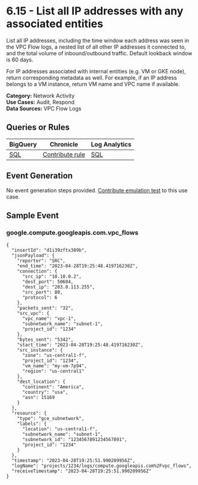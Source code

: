 # 6.15 - List all IP addresses with any associated entities
List all IP addresses, including the time window each address was seen in the VPC Flow logs,
a nested list of all other IP addresses it connected to, and the total volume of
inbound/outbound traffic. Default lookback window is 60 days.

For IP addresses associated with internal entities (e.g. VM or GKE node), return corresponding
metadata as well. For example, if an IP address belongs to a VM instance, return VM name
and VPC name if available.


**Category:** Network Activity
</br>
**Use Cases:** Audit, Respond
</br>
**Data Sources:** VPC Flow Logs
</br>



## Queries or Rules
BigQuery | Chronicle | Log Analytics
--- | --- | ---
[SQL](../../backends/bigquery/sql/6_15_ip_addresses_with_associated_entities.sql) | [Contribute rule](../../CONTRIBUTING.md) | [SQL](../../backends/log_analytics/sql/6_15_ip_addresses_with_associated_entities.sql)

## Event Generation
No event generation steps provided. [Contribute emulation test](../../CONTRIBUTING.md) to this use case.

## Sample Event


### google.compute.googleapis.com.vpc_flows
```
{
  "insertId": "d1i39zftx389b",
  "jsonPayload": {
    "reporter": "SRC",
    "end_time": "2023-04-28T19:25:48.419716230Z",
    "connection": {
      "src_ip": "10.10.0.2",
      "dest_port": 50604,
      "dest_ip": "203.0.113.255",
      "src_port": 80,
      "protocol": 6
    },
    "packets_sent": "32",
    "src_vpc": {
      "vpc_name": "vpc-1",
      "subnetwork_name": "subnet-1",
      "project_id": "1234"
    },
    "bytes_sent": "5342",
    "start_time": "2023-04-28T19:25:48.419716230Z",
    "src_instance": {
      "zone": "us-central1-f",
      "project_id": "1234",
      "vm_name": "my-vm-7p94",
      "region": "us-central1"
    },
    "dest_location": {
      "continent": "America",
      "country": "usa",
      "asn": 15169
    }
  },
  "resource": {
    "type": "gce_subnetwork",
    "labels": {
      "location": "us-central1-f",
      "subnetwork_name": "subnet-1",
      "subnetwork_id": "1234567891234567891",
      "project_id": "1234"
    }
  },
  "timestamp": "2023-04-28T19:25:51.990209956Z",
  "logName": "projects/1234/logs/compute.googleapis.com%2Fvpc_flows",
  "receiveTimestamp": "2023-04-28T19:25:51.990209956Z"
}
```



